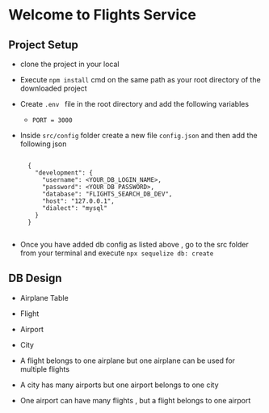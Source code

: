 # Welcome to Flights Service

## Project Setup

- clone the project in your local
- Execute `npm install` cmd on the same path as your root directory of the downloaded project
- Create `.env ` file in the root directory and add the following variables
  - `PORT = 3000`
- Inside `src/config` folder create a new file `config.json` and then add the following json

  ```

    {
      "development": {
        "username": <YOUR_DB_LOGIN_NAME>,
        "password": <YOUR DB PASSWORD>,
        "database": "FLIGHTS_SEARCH_DB_DEV",
        "host": "127.0.0.1",
        "dialect": "mysql"
      }
    }


  ```

- Once you have added db config as listed above , go to the src folder from your terminal and execute `npx sequelize db: create `

## DB Design

- Airplane Table
- Flight
- Airport
- City

- A flight belongs to one airplane but one airplane can be used for multiple flights
- A city has many airports but one airport belongs to one city
- One airport can have many flights , but a flight belongs to one airport
